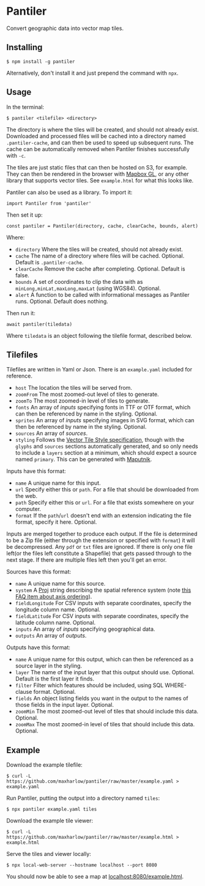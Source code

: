 Pantiler
========

Convert geographic data into vector map tiles.


Installing
----------

    $ npm install -g pantiler

Alternatively, don't install it and just prepend the command with `npx`.


Usage
-----

In the terminal:

    $ pantiler <tilefile> <directory>

The directory is where the tiles will be created, and should not already exist. Downloaded and processed files will be cached into a directory named `.pantiler-cache`, and can then be used to speed up subsequent runs. The cache can be automatically removed when Pantiler finishes successfully with `-c`.

The tiles are just static files that can then be hosted on S3, for example. They can then be rendered in the browser with [Mapbox GL](https://github.com/mapbox/mapbox-gl-js), or any other library that supports vector tiles. See `example.html` for what this looks like.

Pantiler can also be used as a library. To import it:

    import Pantiler from 'pantiler'

Then set it up:

    const pantiler = Pantiler(directory, cache, clearCache, bounds, alert)

Where:

* `directory` Where the tiles will be created, should not already exist.
* `cache` The name of a directory where files will be cached. Optional. Default is `.pantiler-cache`.
* `clearCache` Remove the cache after completing. Optional. Default is false.
* `bounds` A set of coordinates to clip the data with as `minLong,minLat,maxLong,maxLat` (using WGS84). Optional.
* `alert` A function to be called with informational messages as Pantiler runs. Optional. Default does nothing.

Then run it:

    await pantiler(tiledata)

Where `tiledata` is an object following the tilefile format, described below.


Tilefiles
---------

Tilefiles are written in Yaml or Json. There is an `example.yaml` included for reference.

* `host` The location the tiles will be served from.
* `zoomFrom` The most zoomed-out level of tiles to generate.
* `zoomTo` The most zoomed-in level of tiles to generate.
* `fonts` An array of *inputs* specifying fonts in TTF or OTF format, which can then be referenced by name in the styling. Optional.
* `sprites` An array of *inputs* specifying images in SVG format, which can then be referenced by name in the styling. Optional.
* `sources` An array of *sources*.
* `styling` Follows the [Vector Tile Style specification](https://docs.mapbox.com/mapbox-gl-js/style-spec/), though with the `glyphs` and `sources` sections automatically generated, and so only needs to include a `layers` section at a minimum, which should expect a source named `primary`. This can be generated with [Maputnik](https://maputnik.github.io/).

Inputs have this format:

* `name` A unique name for this input.
* `url` Specify either this or `path`. For a file that should be downloaded from the web.
* `path` Specify either this or `url`. For a file that exists somewhere on your computer.
* `format` If the `path`/`url` doesn't end with an extension indicating the file format, specify it here. Optional.

Inputs are merged together to produce each output. If the file is determined to be a Zip file (either through the extension or specified with `format`) it will be decompressed. Any `pdf` or `txt` files are ignored. If there is only one file left(or the files left constitute a Shapefile) that gets passed through to the next stage. If there are multiple files left then you'll get an error.

Sources have this format:

* `name` A unique name for this source.
* `system` A [Proj](https://proj.org/) string describing the spatial reference system (note [this FAQ item about axis ordering](https://proj.org/faq.html#why-is-the-axis-ordering-in-proj-not-consistent)).
* `fieldLongitude` For CSV inputs with separate coordinates, specify the longitude column name. Optional.
* `fieldLatitude` For CSV inputs with separate coordinates, specify the latitude column name. Optional.
* `inputs` An array of *inputs* specifying geographical data.
* `outputs` An array of *outputs*.

Outputs have this format:

* `name` A unique name for this output, which can then be referenced as a source layer in the styling.
* `layer` The name of the input layer that this output should use. Optional. Default is the first layer it finds.
* `filter` Filter which features should be included, using SQL WHERE-clause format. Optional.
* `fields` An object listing fields you want in the output to the names of those fields in the input layer. Optional.
* `zoomMin` The most zoomed-out level of tiles that should include this data. Optional.
* `zoomMax` The most zoomed-in level of tiles that should include this data. Optional.


Example
-------

Download the example tilefile:

    $ curl -L https://github.com/maxharlow/pantiler/raw/master/example.yaml > example.yaml

Run Pantiler, putting the output into a directory named `tiles`:

    $ npx pantiler example.yaml tiles

Download the example tile viewer:

    $ curl -L https://github.com/maxharlow/pantiler/raw/master/example.html > example.html

Serve the tiles and viewer locally:

    $ npx local-web-server --hostname localhost --port 8080

You should now be able to see a map at [localhost:8080/example.html](http://localhost:8080/example.html).

